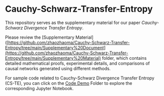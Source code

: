 <!--
# conditional-Cauchy-Schwarz
Cauchy-Schwarz divergence and Conditional Cauchy-Schwarz divergence

We provide the implementation of Cauchy-Schwarz divergence and Conditional Cauchy-Schwarz divergence with both MATLAB and Python.

References:
1. Principe, Jose C. Information theoretic learning: Renyi's entropy and kernel perspectives. Springer Science & Business Media, 2010.
2. Jenssen, Robert, et al. "The Cauchy–Schwarz divergence and Parzen windowing: Connections to graph theory and Mercer kernels." Journal of the Franklin Institute 343.6 (2006): 614-629.
3. Yu, Shujian, et al. "The Conditional Cauchy-Schwarz Divergence with Applications to Time-Series Data and Sequential Decision Making." arXiv preprint arXiv:2301.08970 (2023).
-->

# Cauchy-Schwarz-Transfer-Entropy
This repository serves as the supplementary material for our paper *Cauchy-Schwarz Divergence Transfer Entropy*.

Please review the [Supplementary Material]([https://github.com/zhaozhaoma/Cauchy-Schwarz-Transfer-Entropy/tree/main/Supplementary%20Document](https://github.com/zhaozhaoma/Cauchy-Schwarz-Transfer-Entropy/tree/main/Supplementary%20Material) folder, which contains detailed mathematical proofs, experimental details, and comparisons of causal networks generated using different methods.

For sample code related to Cauchy-Schwarz Divergence Transfer Entropy (CS-TE), you can click on the [Code Demo](https://github.com/zhaozhaoma/Cauchy-Schwarz-Transfer-Entropy/tree/main/Code%20Demo) Folder to explore the corresponding Jupyter Notebook.
